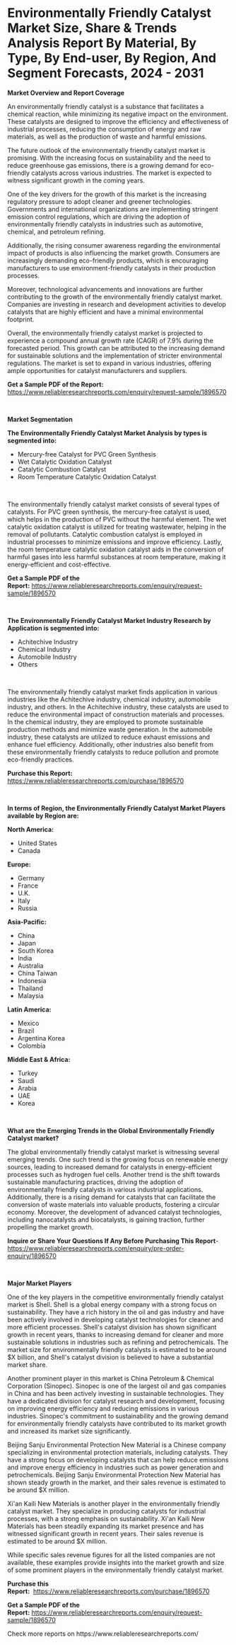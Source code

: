 <p><h1>Environmentally Friendly Catalyst Market Size, Share & Trends Analysis Report By Material, By Type, By End-user, By Region, And Segment Forecasts, 2024 - 2031</h1></p><p><strong>Market Overview and Report Coverage</strong></p>
<p><p>An environmentally friendly catalyst is a substance that facilitates a chemical reaction, while minimizing its negative impact on the environment. These catalysts are designed to improve the efficiency and effectiveness of industrial processes, reducing the consumption of energy and raw materials, as well as the production of waste and harmful emissions.</p><p>The future outlook of the environmentally friendly catalyst market is promising. With the increasing focus on sustainability and the need to reduce greenhouse gas emissions, there is a growing demand for eco-friendly catalysts across various industries. The market is expected to witness significant growth in the coming years.</p><p>One of the key drivers for the growth of this market is the increasing regulatory pressure to adopt cleaner and greener technologies. Governments and international organizations are implementing stringent emission control regulations, which are driving the adoption of environmentally friendly catalysts in industries such as automotive, chemical, and petroleum refining.</p><p>Additionally, the rising consumer awareness regarding the environmental impact of products is also influencing the market growth. Consumers are increasingly demanding eco-friendly products, which is encouraging manufacturers to use environment-friendly catalysts in their production processes.</p><p>Moreover, technological advancements and innovations are further contributing to the growth of the environmentally friendly catalyst market. Companies are investing in research and development activities to develop catalysts that are highly efficient and have a minimal environmental footprint.</p><p>Overall, the environmentally friendly catalyst market is projected to experience a compound annual growth rate (CAGR) of 7.9% during the forecasted period. This growth can be attributed to the increasing demand for sustainable solutions and the implementation of stricter environmental regulations. The market is set to expand in various industries, offering ample opportunities for catalyst manufacturers and suppliers.</p></p>
<p><strong>Get a Sample PDF of the Report:</strong> <a href="https://www.reliableresearchreports.com/enquiry/request-sample/1896570">https://www.reliableresearchreports.com/enquiry/request-sample/1896570</a></p>
<p>&nbsp;</p>
<p><strong>Market Segmentation</strong></p>
<p><strong>The Environmentally Friendly Catalyst Market Analysis by types is segmented into:</strong></p>
<p><ul><li>Mercury-free Catalyst for PVC Green Synthesis</li><li>Wet Catalytic Oxidation Catalyst</li><li>Catalytic Combustion Catalyst</li><li>Room Temperature Catalytic Oxidation Catalyst</li></ul></p>
<p>&nbsp;</p>
<p><p>The environmentally friendly catalyst market consists of several types of catalysts. For PVC green synthesis, the mercury-free catalyst is used, which helps in the production of PVC without the harmful element. The wet catalytic oxidation catalyst is utilized for treating wastewater, helping in the removal of pollutants. Catalytic combustion catalyst is employed in industrial processes to minimize emissions and improve efficiency. Lastly, the room temperature catalytic oxidation catalyst aids in the conversion of harmful gases into less harmful substances at room temperature, making it energy-efficient and cost-effective.</p></p>
<p><strong>Get a Sample PDF of the Report:</strong>&nbsp;<a href="https://www.reliableresearchreports.com/enquiry/request-sample/1896570">https://www.reliableresearchreports.com/enquiry/request-sample/1896570</a></p>
<p>&nbsp;</p>
<p><strong>The Environmentally Friendly Catalyst Market Industry Research by Application is segmented into:</strong></p>
<p><ul><li>Achitechive Industry</li><li>Chemical Industry</li><li>Automobile Industry</li><li>Others</li></ul></p>
<p>&nbsp;</p>
<p><p>The environmentally friendly catalyst market finds application in various industries like the Achitechive industry, chemical industry, automobile industry, and others. In the Achitechive industry, these catalysts are used to reduce the environmental impact of construction materials and processes. In the chemical industry, they are employed to promote sustainable production methods and minimize waste generation. In the automobile industry, these catalysts are utilized to reduce exhaust emissions and enhance fuel efficiency. Additionally, other industries also benefit from these environmentally friendly catalysts to reduce pollution and promote eco-friendly practices.</p></p>
<p><strong>Purchase this Report:</strong>&nbsp; <a href="https://www.reliableresearchreports.com/purchase/1896570">https://www.reliableresearchreports.com/purchase/1896570</a></p>
<p>&nbsp;</p>
<p><strong>In terms of Region, the Environmentally Friendly Catalyst Market Players available by Region are:</strong></p>
<p>
    <p> <strong> North America: </strong>
        <ul>
            <li>United States</li>
            <li>Canada</li>
        </ul>
        </p> 
    <p> <strong> Europe: </strong>
        <ul>
            <li>Germany</li>
            <li>France</li>
            <li>U.K.</li>
            <li>Italy</li>
            <li>Russia</li>
        </ul>
        </p> 
    <p> <strong> Asia-Pacific: </strong>
        <ul>
            <li>China</li>
            <li>Japan</li>
            <li>South Korea</li>
            <li>India</li>
            <li>Australia</li>
            <li>China Taiwan</li>
            <li>Indonesia</li>
            <li>Thailand</li>
            <li>Malaysia</li>
        </ul>
        </p> 
    <p> <strong> Latin America: </strong>
        <ul>
            <li>Mexico</li>
            <li>Brazil</li>
            <li>Argentina Korea</li>
            <li>Colombia</li>
        </ul>
        </p> 
    <p> <strong> Middle East & Africa: </strong>
        <ul>
            <li>Turkey</li>
            <li>Saudi</li>
            <li>Arabia</li>
            <li>UAE</li>
            <li>Korea</li>
        </ul>
    </p>
    </p>
<p>&nbsp;</p>
<p><strong>What are the Emerging Trends in the Global Environmentally Friendly Catalyst market?</strong></p>
<p><p>The global environmentally friendly catalyst market is witnessing several emerging trends. One such trend is the growing focus on renewable energy sources, leading to increased demand for catalysts in energy-efficient processes such as hydrogen fuel cells. Another trend is the shift towards sustainable manufacturing practices, driving the adoption of environmentally friendly catalysts in various industrial applications. Additionally, there is a rising demand for catalysts that can facilitate the conversion of waste materials into valuable products, fostering a circular economy. Moreover, the development of advanced catalyst technologies, including nanocatalysts and biocatalysts, is gaining traction, further propelling the market growth.</p></p>
<p><strong>Inquire or Share Your Questions If Any Before Purchasing This Report</strong>- <a href="https://www.reliableresearchreports.com/enquiry/pre-order-enquiry/1896570">https://www.reliableresearchreports.com/enquiry/pre-order-enquiry/1896570</a></p>
<p>&nbsp;</p>
<p><strong>Major Market Players</strong></p>
<p><p>One of the key players in the competitive environmentally friendly catalyst market is Shell. Shell is a global energy company with a strong focus on sustainability. They have a rich history in the oil and gas industry and have been actively involved in developing catalyst technologies for cleaner and more efficient processes. Shell's catalyst division has shown significant growth in recent years, thanks to increasing demand for cleaner and more sustainable solutions in industries such as refining and petrochemicals. The market size for environmentally friendly catalysts is estimated to be around $X billion, and Shell's catalyst division is believed to have a substantial market share.</p><p>Another prominent player in this market is China Petroleum & Chemical Corporation (Sinopec). Sinopec is one of the largest oil and gas companies in China and has been actively investing in sustainable technologies. They have a dedicated division for catalyst research and development, focusing on improving energy efficiency and reducing emissions in various industries. Sinopec's commitment to sustainability and the growing demand for environmentally friendly catalysts have contributed to its market growth and increased its market size significantly.</p><p>Beijing Sanju Environmental Protection New Material is a Chinese company specializing in environmental protection materials, including catalysts. They have a strong focus on developing catalysts that can help reduce emissions and improve energy efficiency in industries such as power generation and petrochemicals. Beijing Sanju Environmental Protection New Material has shown steady growth in the market, and their sales revenue is estimated to be around $X million.</p><p>Xi'an Kaili New Materials is another player in the environmentally friendly catalyst market. They specialize in producing catalysts for industrial processes, with a strong emphasis on sustainability. Xi'an Kaili New Materials has been steadily expanding its market presence and has witnessed significant growth in recent years. Their sales revenue is estimated to be around $X million.</p><p>While specific sales revenue figures for all the listed companies are not available, these examples provide insights into the market growth and size of some prominent players in the environmentally friendly catalyst market.</p></p>
<p><strong>Purchase this Report:</strong>&nbsp;&nbsp;<a href="https://www.reliableresearchreports.com/purchase/1896570">https://www.reliableresearchreports.com/purchase/1896570</a></p>
<p></p>
<p><strong>Get a Sample PDF of the Report:</strong>&nbsp;<a href="https://www.reliableresearchreports.com/enquiry/request-sample/1896570">https://www.reliableresearchreports.com/enquiry/request-sample/1896570</a></p>
<p>Check more reports on https://www.reliableresearchreports.com/</p>